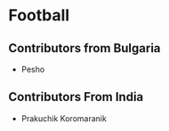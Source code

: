 # Football

 ## Contributors from Bulgaria

- Pesho


 ## Contributors From India

 - Prakuchik Koromaranik
